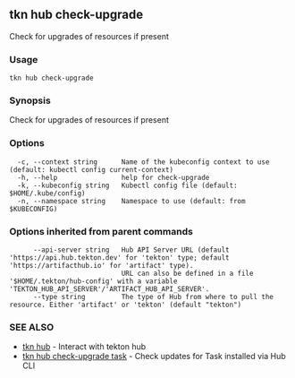 ## tkn hub check-upgrade

Check for upgrades of resources if present

### Usage

```
tkn hub check-upgrade
```

### Synopsis

Check for upgrades of resources if present

### Options

```
  -c, --context string      Name of the kubeconfig context to use (default: kubectl config current-context)
  -h, --help                help for check-upgrade
  -k, --kubeconfig string   Kubectl config file (default: $HOME/.kube/config)
  -n, --namespace string    Namespace to use (default: from $KUBECONFIG)
```

### Options inherited from parent commands

```
      --api-server string   Hub API Server URL (default 'https://api.hub.tekton.dev' for 'tekton' type; default 'https://artifacthub.io' for 'artifact' type).
                            URL can also be defined in a file '$HOME/.tekton/hub-config' with a variable 'TEKTON_HUB_API_SERVER'/'ARTIFACT_HUB_API_SERVER'.
      --type string         The type of Hub from where to pull the resource. Either 'artifact' or 'tekton' (default "tekton")
```

### SEE ALSO

* [tkn hub](tkn_hub.md)	 - Interact with tekton hub
* [tkn hub check-upgrade task](tkn_hub_check-upgrade_task.md)	 - Check updates for Task installed via Hub CLI

